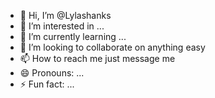 - 👋 Hi, I’m @Lylashanks
- 👀 I’m interested in ...
- 🌱 I’m currently learning ...
- 💞️ I’m looking to collaborate on anything easy
- 📫 How to reach me just message me
- 😄 Pronouns: ...
- ⚡ Fun fact: ...

<!---
Lylashanks/Lylashanks is a ✨ special ✨ repository because its `README.md` (this file) appears on your GitHub profile.
You can click the Preview link to take a look at your changes.
--->
